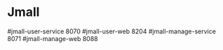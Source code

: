 # Jmall
#jmall-user-service 8070
#jmall-user-web  8204
#jmall-manage-service 8071
#jmall-manage-web 8088